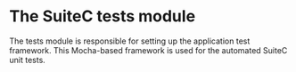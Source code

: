 # The SuiteC tests module

The tests module is responsible for setting up the application test framework.
This Mocha-based framework is used for the automated SuiteC unit tests.
